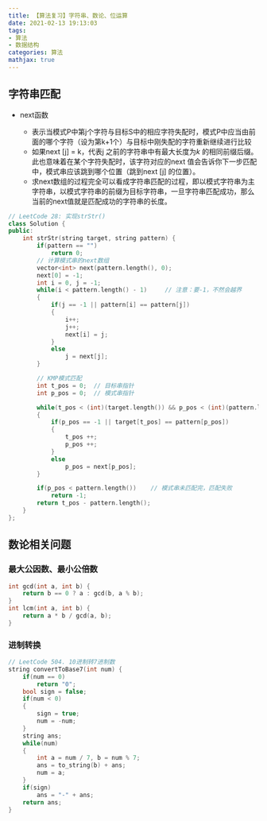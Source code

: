 ```yaml
---
title: 【算法复习】字符串、数论、位运算
date: 2021-02-13 19:13:03
tags:
- 算法
- 数据结构
categories: 算法
mathjax: true
---
```


## 字符串匹配

- next函数

  - 表示当模式P中第j个字符与目标S中的相应字符失配时，模式P中应当由前面的哪个字符（设为第k+1个）与目标中刚失配的字符重新继续进行比较
  - 如果next [j] = k，代表j 之前的字符串中有最大长度为*k* 的相同前缀后缀。此也意味着在某个字符失配时，该字符对应的next 值会告诉你下一步匹配中，模式串应该跳到哪个位置（跳到next [j] 的位置）。
  - 求next数组的过程完全可以看成字符串匹配的过程，即以模式字符串为主字符串，以模式字符串的前缀为目标字符串，一旦字符串匹配成功，那么当前的next值就是匹配成功的字符串的长度。

  

```c++
// LeetCode 28: 实现strStr()
class Solution {
public:
    int strStr(string target, string pattern) {
        if(pattern == "")
            return 0;
        // 计算模式串的next数组
        vector<int> next(pattern.length(), 0);
        next[0] = -1;
        int i = 0, j = -1;
        while(i < pattern.length() - 1)		// 注意：要-1，不然会越界
        {
            if(j == -1 || pattern[i] == pattern[j])
            {
                i++;
                j++;
                next[i] = j;
            }
            else
                j = next[j];
        }

        // KMP模式匹配
        int t_pos = 0;  // 目标串指针
        int p_pos = 0;  // 模式串指针

        while(t_pos < (int)(target.length()) && p_pos < (int)(pattern.length()))	//注意一定要类型转换！！否则p_pos会被转换成unsigned int
        {
            if(p_pos == -1 || target[t_pos] == pattern[p_pos])
            {
                t_pos ++;
                p_pos ++;
            }
            else
                p_pos = next[p_pos];
        }

        if(p_pos < pattern.length())    // 模式串未匹配完，匹配失败
            return -1;
        return t_pos - pattern.length();
    }
};
```



## 数论相关问题

### 最大公因数、最小公倍数

```c++
int gcd(int a, int b) {
	return b == 0 ? a : gcd(b, a % b);
}
int lcm(int a, int b) {
	return a * b / gcd(a, b);
}
```



### 进制转换

```c++
// LeetCode 504. 10进制转7进制数
string convertToBase7(int num) {
    if(num == 0)
        return "0";
    bool sign = false;
    if(num < 0)
    {
        sign = true;
        num = -num;
    }
    string ans;
    while(num)
    {
        int a = num / 7, b = num % 7;
        ans = to_string(b) + ans;
        num = a;
    }
    if(sign)
        ans = "-" + ans;
    return ans;
}
```

